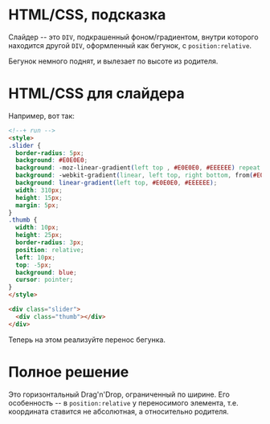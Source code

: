 # HTML/CSS, подсказка

Слайдер -- это `DIV`, подкрашенный фоном/градиентом, внутри которого находится другой `DIV`, оформленный как бегунок, с `position:relative`.

Бегунок немного поднят, и вылезает по высоте из родителя.

# HTML/CSS для слайдера

Например, вот так:

```html
<!--+ run -->
<style>
.slider {
  border-radius: 5px;
  background: #E0E0E0;
  background: -moz-linear-gradient(left top , #E0E0E0, #EEEEEE) repeat scroll 0 0 transparent;
  background: -webkit-gradient(linear, left top, right bottom, from(#E0E0E0), to(#EEEEEE));
  background: linear-gradient(left top, #E0E0E0, #EEEEEE);
  width: 310px;
  height: 15px;
  margin: 5px;
}
.thumb {
  width: 10px;
  height: 25px;
  border-radius: 3px;
  position: relative;
  left: 10px;
  top: -5px;
  background: blue;
  cursor: pointer;
}
</style>

<div class="slider">
  <div class="thumb"></div>
</div>
```

Теперь на этом реализуйте перенос бегунка.

# Полное решение


Это горизонтальный Drag'n'Drop, ограниченный по ширине. Его особенность -- в `position:relative` у переносимого элемента, т.е. координата ставится не абсолютная, а относительно родителя.

